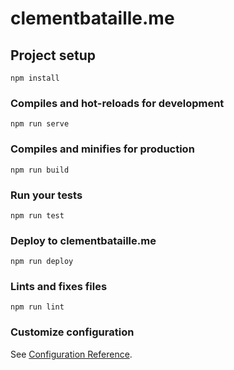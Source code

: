 # clementbataille.me

## Project setup
```
npm install
```

### Compiles and hot-reloads for development
```
npm run serve
```

### Compiles and minifies for production
```
npm run build
```

### Run your tests
```
npm run test
```

### Deploy to clementbataille.me
```
npm run deploy
```

### Lints and fixes files
```
npm run lint
```

### Customize configuration
See [Configuration Reference](https://cli.vuejs.org/config/).
